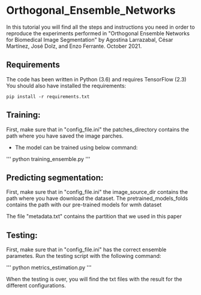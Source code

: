 # Orthogonal_Ensemble_Networks
In this tutorial you will find all the steps and instructions you need in order to reproduce the experiments performed in "Orthogonal Ensemble Networks for Biomedical Image Segmentation" by Agostina Larrazabal, César Martínez, José Dolz, and Enzo Ferrante. October 2021.

## Requirements
The code has been written in Python (3.6) and requires TensorFlow (2.3)
You should also have installed the requirements:

```
pip install -r requirements.txt
```

## Training:

First, make sure that in "config_file.ini" the patches_directory contains the path where you have saved the image parches.

- The model can be trained using below command:

'''
python training_ensemble.py
'''

  
## Predicting segmentation:

First, make sure that in "config_file.ini" the image_source_dir contains the path where you have download the dataset.
The pretrained_models_folds contains the path with our pre-trained models for wmh dataset

The file "metadata.txt" contains the partition that we used in this paper


## Testing:

First, make sure that in "config_file.ini" has the correct ensemble parametes.
Run the testing script with the following command:

'''
python metrics_estimation.py
'''

  
When the testing is over, you will find the txt files with the result for the different configurations. 

